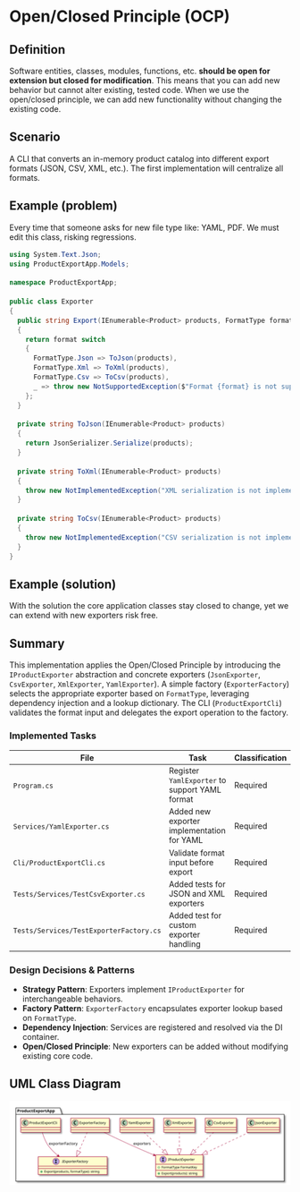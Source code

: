 # Open/Closed Principle (OCP)

## Definition

Software entities, classes, modules, functions, etc. **should be open for extension but closed for modification**. This means that you can add new behavior but cannot alter existing, tested code.
When we use the open/closed principle, we can add new functionality without changing the existing code.

## Scenario

A CLI that converts an in-memory product catalog into different export formats (JSON, CSV, XML, etc.). The first implementation will centralize all formats.

## Example (problem)

Every time that someone asks for new file type like: YAML, PDF. We must edit this class, risking regressions.

```csharp
using System.Text.Json;
using ProductExportApp.Models;

namespace ProductExportApp;

public class Exporter
{
  public string Export(IEnumerable<Product> products, FormatType format)
  {
    return format switch
    {
      FormatType.Json => ToJson(products),
      FormatType.Xml => ToXml(products),
      FormatType.Csv => ToCsv(products),
      _ => throw new NotSupportedException($"Format {format} is not supported.")
    };
  }

  private string ToJson(IEnumerable<Product> products)
  {
    return JsonSerializer.Serialize(products);
  }

  private string ToXml(IEnumerable<Product> products)
  {
    throw new NotImplementedException("XML serialization is not implemented yet.");
  }

  private string ToCsv(IEnumerable<Product> products)
  {
    throw new NotImplementedException("CSV serialization is not implemented yet.");
  }
}
```

## Example (solution)

With the solution the core application classes stay closed to change, yet we can extend with new exporters risk free.

## Summary

This implementation applies the Open/Closed Principle by introducing the `IProductExporter` abstraction and concrete exporters (`JsonExporter`, `CsvExporter`, `XmlExporter`, `YamlExporter`). A simple factory (`ExporterFactory`) selects the appropriate exporter based on `FormatType`, leveraging dependency injection and a lookup dictionary. The CLI (`ProductExportCli`) validates the format input and delegates the export operation to the factory.

### Implemented Tasks
| File                         | Task                                                   | Classification |
|------------------------------|--------------------------------------------------------|----------------|
| `Program.cs`                 | Register `YamlExporter` to support YAML format         | Required       |
| `Services/YamlExporter.cs`   | Added new exporter implementation for YAML             | Required       |
| `Cli/ProductExportCli.cs`    | Validate format input before export                    | Required       |
| `Tests/Services/TestCsvExporter.cs`       | Added tests for JSON and XML exporters                | Required       |
| `Tests/Services/TestExporterFactory.cs`   | Added test for custom exporter handling               | Required       |

### Design Decisions & Patterns
- **Strategy Pattern**: Exporters implement `IProductExporter` for interchangeable behaviors.
- **Factory Pattern**: `ExporterFactory` encapsulates exporter lookup based on `FormatType`.
- **Dependency Injection**: Services are registered and resolved via the DI container.
- **Open/Closed Principle**: New exporters can be added without modifying existing core code.

## UML Class Diagram

![UML Diagram](uml/diagram.svg)

